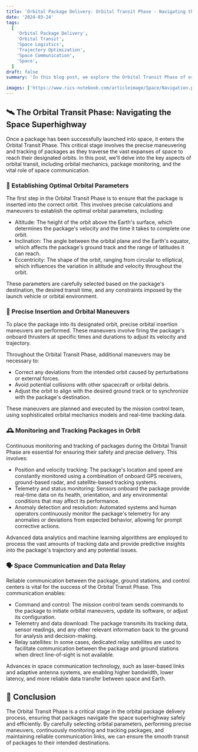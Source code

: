 ```yaml
---
title: 'Orbital Package Delivery: Orbital Transit Phase - Navigating the Space Superhighway'
date: '2024-03-24'
tags:
  [
    'Orbital Package Delivery',
    'Orbital Transit',
    'Space Logistics',
    'Trajectory Optimization',
    'Space Communication',
    'Space',
  ]
draft: false
summary: 'In this blog post, we explore the Orbital Transit Phase of orbital package delivery. Learn about the intricacies of orbital mechanics, package tracking, and the critical role of space communication in ensuring the smooth transit of packages through space.'

images: ['https://www.rics-notebook.com/articleimage/Space/Navigation.png']
---
```


## 🛰️ The Orbital Transit Phase: Navigating the Space Superhighway

Once a package has been successfully launched into space, it enters the Orbital Transit Phase. This critical stage involves the precise maneuvering and tracking of packages as they traverse the vast expanses of space to reach their designated orbits. In this post, we'll delve into the key aspects of orbital transit, including orbital mechanics, package monitoring, and the vital role of space communication.

### 🌌 Establishing Optimal Orbital Parameters

The first step in the Orbital Transit Phase is to ensure that the package is inserted into the correct orbit. This involves precise calculations and maneuvers to establish the optimal orbital parameters, including:

- Altitude: The height of the orbit above the Earth's surface, which determines the package's velocity and the time it takes to complete one orbit.
- Inclination: The angle between the orbital plane and the Earth's equator, which affects the package's ground track and the range of latitudes it can reach.
- Eccentricity: The shape of the orbit, ranging from circular to elliptical, which influences the variation in altitude and velocity throughout the orbit.

These parameters are carefully selected based on the package's destination, the desired transit time, and any constraints imposed by the launch vehicle or orbital environment.

### 📡 Precise Insertion and Orbital Maneuvers

To place the package into its designated orbit, precise orbital insertion maneuvers are performed. These maneuvers involve firing the package's onboard thrusters at specific times and durations to adjust its velocity and trajectory.

Throughout the Orbital Transit Phase, additional maneuvers may be necessary to:

- Correct any deviations from the intended orbit caused by perturbations or external forces.
- Avoid potential collisions with other spacecraft or orbital debris.
- Adjust the orbit to align with the desired ground track or to synchronize with the package's destination.

These maneuvers are planned and executed by the mission control team, using sophisticated orbital mechanics models and real-time tracking data.

### 🕰️ Monitoring and Tracking Packages in Orbit

Continuous monitoring and tracking of packages during the Orbital Transit Phase are essential for ensuring their safety and precise delivery. This involves:

- Position and velocity tracking: The package's location and speed are constantly monitored using a combination of onboard GPS receivers, ground-based radar, and satellite-based tracking systems.
- Telemetry and status monitoring: Sensors onboard the package provide real-time data on its health, orientation, and any environmental conditions that may affect its performance.
- Anomaly detection and resolution: Automated systems and human operators continuously monitor the package's telemetry for any anomalies or deviations from expected behavior, allowing for prompt corrective actions.

Advanced data analytics and machine learning algorithms are employed to process the vast amounts of tracking data and provide predictive insights into the package's trajectory and any potential issues.

### 🗣️ Space Communication and Data Relay

Reliable communication between the package, ground stations, and control centers is vital for the success of the Orbital Transit Phase. This communication enables:

- Command and control: The mission control team sends commands to the package to initiate orbital maneuvers, update its software, or adjust its configuration.
- Telemetry and data download: The package transmits its tracking data, sensor readings, and any other relevant information back to the ground for analysis and decision-making.
- Relay satellites: In some cases, dedicated relay satellites are used to facilitate communication between the package and ground stations when direct line-of-sight is not available.

Advances in space communication technology, such as laser-based links and adaptive antenna systems, are enabling higher bandwidth, lower latency, and more reliable data transfer between space and Earth.

## 🏁 Conclusion

The Orbital Transit Phase is a critical stage in the orbital package delivery process, ensuring that packages navigate the space superhighway safely and efficiently. By carefully selecting orbital parameters, performing precise maneuvers, continuously monitoring and tracking packages, and maintaining reliable communication links, we can ensure the smooth transit of packages to their intended destinations.
